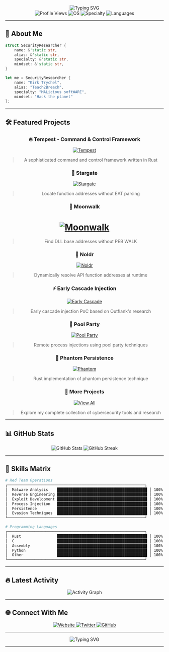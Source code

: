 <div align="center">
<img src="https://readme-typing-svg.herokuapp.com?font=Fira+Code&weight=500&size=28&pause=1000&color=FF0000&center=true&vCenter=true&width=600&height=100&lines=Teach2Breach;%F0%9F%94%AB%20MALicious%20softWARE%20%F0%9F%94%AB;%F0%9F%92%BB%20Malware%20Dev%20%7C%20Red%20Team%20%F0%9F%92%BB" alt="Typing SVG" />
</div>

<div align="center">
  <img src="https://komarev.com/ghpvc/?username=Teach2Breach&style=flat-square&color=00ff41&label=PROFILE+VIEWS" alt="Profile Views" />
  <img src="https://img.shields.io/badge/OS-Windows%20%7C%20Linux%20%7C%20macOS-00ff41?style=flat-square&logo=windows&logoColor=white" alt="OS" />
  <img src="https://img.shields.io/badge/Specialty-Mal%20Dev%20&&%20Red%20Team-ff0000?style=flat-square&logo=security&logoColor=white" alt="Specialty" />
 <img src="https://img.shields.io/badge/Language-Rust%20%7C%20C%20%7C%20Assembly-00ff41?style=flat-square&logo=rust&logoColor=white" alt="Languages" />
</div>

---

## 🎯 **About Me**

```rust
struct SecurityResearcher {
    name: &'static str,
    alias: &'static str,
    specialty: &'static str,
    mindset: &'static str,
}

let me = SecurityResearcher {
    name: "Kirk Trychel",
    alias: "Teach2Breach",
    specialty: "MALicious softWARE",
    mindset: "Hack the planet"
};
```

---

## 🛠️ **Featured Projects**

<div align="center">

### 🔥 **Tempest** - Command & Control Framework
[![Tempest](https://img.shields.io/badge/Tempest-361%20stars-00ff41?style=for-the-badge&logo=rust&logoColor=white)](https://github.com/Teach2Breach/Tempest)
> A sophisticated command and control framework written in Rust

### 🌌 **Stargate** 
[![Stargate](https://img.shields.io/badge/Stargate-85%20stars-00ff41?style=for-the-badge&logo=rust&logoColor=white)](https://github.com/Teach2Breach/stargate)
> Locate function addresses without EAT parsing

### 🌙 **Moonwalk**
[![Moonwalk](https://img.shields.io/badge/Moonwalk-143%20stars-00ff41?style=for-the-badge&logo=rust&logoColor=white)](https://github.com/Teach2Breach/moonwalk)
=======
> Find DLL base addresses without PEB WALK

### 🔧 **Noldr**
[![Noldr](https://img.shields.io/badge/Noldr-68%20stars-00ff41?style=for-the-badge&logo=rust&logoColor=white)](https://github.com/Teach2Breach/noldr)
> Dynamically resolve API function addresses at runtime

### ⚡ **Early Cascade Injection**
[![Early Cascade](https://img.shields.io/badge/Early%20Cascade-60%20stars-00ff41?style=for-the-badge&logo=rust&logoColor=white)](https://github.com/Teach2Breach/early_cascade_inj_rs)
> Early cascade injection PoC based on Outflank's research

### 🎉 **Pool Party**
[![Pool Party](https://img.shields.io/badge/Pool%20Party-66%20stars-00ff41?style=for-the-badge&logo=rust&logoColor=white)](https://github.com/Teach2Breach/pool_party_rs)
> Remote process injections using pool party techniques

### 👻 **Phantom Persistence**
[![Phantom](https://img.shields.io/badge/Phantom%20Persistence-54%20stars-00ff41?style=for-the-badge&logo=rust&logoColor=white)](https://github.com/Teach2Breach/phantom_persist_rs)
> Rust implementation of phantom persistence technique

### 🚀 **More Projects**
[![View All](https://img.shields.io/badge/View%20All%20Repositories-123%20repos-00ff41?style=for-the-badge&logo=github&logoColor=white)](https://github.com/Teach2Breach?tab=repositories&q=&type=source&language=&sort=)
> Explore my complete collection of cybersecurity tools and research

</div>

---

## 📊 **GitHub Stats**

<div align="center">
  <img src="https://github-readme-stats.vercel.app/api?username=Teach2Breach&show_icons=true&theme=dark&bg_color=0d1117&text_color=00ff41&icon_color=00ff41&title_color=00ff41&hide_border=true" alt="GitHub Stats" />
  <img src="https://github-readme-streak-stats.herokuapp.com/?user=Teach2Breach&theme=dark&background=0d1117&stroke=00ff41&ring=00ff41&fire=00ff41&currStreakNum=00ff41&sideNums=00ff41&currStreakLabel=00ff41&sideLabels=00ff41&dates=00ff41&hide_border=true" alt="GitHub Streak" />
</div>

---

## 🎯 **Skills Matrix**

```bash
# Red Team Operations
┌─────────────────────────────────────────────────────────────┐
│  Malware Analysis    ████████████████████████████████████████ │ 100%
│  Reverse Engineering ████████████████████████████████████████ │ 100%
│  Exploit Development ████████████████████████████████████████ │ 100%
│  Process Injection   ████████████████████████████████████████ │ 100%
│  Persistence         ████████████████████████████████████████ │ 100%
│  Evasion Techniques  ████████████████████████████████████████ │ 100%
└─────────────────────────────────────────────────────────────┘

# Programming Languages
┌─────────────────────────────────────────────────────────────┐
│  Rust                ████████████████████████████████████████ │ 100%
│  C                   ████████████████████████████████████████ │ 100%
│  Assembly            ████████████████████████████████████████ │ 100%
│  Python              ████████████████████████████████████████ │ 100%
│  Other               ████████████████████████████████████████ │ 100%
└─────────────────────────────────────────────────────────────┘
```

---

## 🔥 **Latest Activity**

<div align="center">
  <img src="https://github-readme-activity-graph.vercel.app/graph?username=Teach2Breach&theme=react-dark&bg_color=0d1117&color=00ff41&line=00ff41&point=00ff41&area=true&hide_border=true" alt="Activity Graph" />
</div>

---

## 🌐 **Connect With Me**

<div align="center">
  <a href="https://teach2breach.io" target="_blank">
    <img src="https://img.shields.io/badge/Website-teach2breach.io-00ff41?style=for-the-badge&logo=internet-explorer&logoColor=white" alt="Website" />
  </a>
  <a href="https://twitter.com/teach2breach" target="_blank">
    <img src="https://img.shields.io/badge/Twitter-@teach2breach-00ff41?style=for-the-badge&logo=twitter&logoColor=white" alt="Twitter" />
  </a>
  <a href="https://github.com/Teach2Breach" target="_blank">
    <img src="https://img.shields.io/badge/GitHub-Teach2Breach-00ff41?style=for-the-badge&logo=github&logoColor=white" alt="GitHub" />
  </a>
</div>

---

<div align="center">
  <img src="https://readme-typing-svg.herokuapp.com?font=Fira+Code&weight=500&size=20&pause=1000&color=00FF41&center=true&vCenter=true&width=600&height=50&lines=Thanks%20for%20visiting!%20%F0%9F%94%AB;Keep%20learning%2C%20keep%20breaking%20things%20%F0%9F%92%BB" alt="Typing SVG" />
</div>

---
